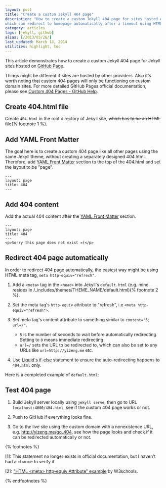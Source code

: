 ```yaml
---
layout: post
title: "Create a custom Jekyll 404 page"
description: "How to create a custom Jekyll 404 page for sites hosted on GitHub Pages,
which can redirect to homepage automatically after a timeout using HTML meta tag."
category: articles
tags: [jekyll, github]
alias: [/2013/05/26/]
last_updated: March 18, 2014
utilities: highlight, toc
---
```

This article demonstrates how to create a custom Jekyll 404 page
for Jekyll sites hosted on [GitHub Page][GitHub Page].

Things might be different if sites are hosted by other providers.
Also it's worth noting that custom 404 pages will only be functioning on custom domain sites.
For more detailed GitHub Pages official documentation,
please see [Custom 404 Pages - GitHub Help][Custom 404 Pages - GitHub Help].

<div id="toc"></div>

## <a id="create-404-file"></a>Create 404.html file
Create `404.html` in the root directory of Jekyll site,
<del>which has to be an HTML file</del>{% footnote 1 %}.

## <a id="add-front-matter"></a>Add YAML Front Matter
The goal here is to create a custom 404 page like all other pages
using the same Jekyll theme, without creating a separately designed 404.html.
Therefore, add [YAML Front Matter][YAML Front Matter] section to the top of the 404.html and set the layout to be "page".

	---
	layout: page
	title: 404
	---

## <a id="add-404-content"></a>Add 404 content
Add the actual 404 content after the [YAML Front Matter][YAML Front Matter] section.

	---
	layout: page
	title: 404
	---
	<p>Sorry this page does not exist =(</p>

## <a id="redirect-page"></a>Redirect 404 page automatically
In order to redirect 404 page automatically, the easiest way might be using HTML meta tag, `meta http-equiv="refresh"`.

1. Add a `<meta>` tag in the `<head>` into Jekyll's `default.html`
(e.g. mine resides in /_includes/themes/THEME_NAME/default.html){% footnote 2 %}.

2. Set the meta tag's `http-equiv` attribute to "refresh", i.e `<meta http-equiv="refresh">`.

3. Set meta tag's content attribute to something similar to `content="5; url=/"`.
	- `5` is the number of seconds to wait before automatically redirecting. Setting to `0` means immediate redirecting.
	- `url=/` sets the URL to be redirected to, which can also be set to any URLs like `url=http://yizeng.me` etc.

4. Use [Liquid's if-else][Liquid's if-else] statement to ensure
the auto-redirecting happens to `404.html` only.
<script src="https://gist.github.com/yizeng/a4f26459bc8795476ed4.js"></script>

Here is a completed example of `default.html`:
<script src="https://gist.github.com/yizeng/5428d29c3d5af224475b.js"></script>

## <a id="test-404-page"></a>Test 404 page

1. Build Jekyll server locally using `jekyll serve`,
then go to URL `localhost:4000/404.html`,
see if the custom 404 page works or not.

2. Push to GitHub if everything looks fine.

3. Go to the live site using the custom domain with a nonexistence URL,
e.g. http://yizeng.me/go_404,
see how the page looks and check if it can be redirected automatically or not.

[GitHub Page]: http://pages.github.com/
[Custom 404 Pages - GitHub Help]: https://help.github.com/articles/custom-404-pages
[YAML Front Matter]: http://jekyllrb.com/docs/frontmatter/
[Liquid's if-else]: http://wiki.shopify.com/Liquid#If_.2F_Else_.2F_Unless

{% footnotes %}
<p id="footnote-1">
    [1]: This statement no longer exists in official documentation, but I haven't had a chance to verify it.
</p>
<p id="footnote-2">
    [2]: <a href="http://www.w3schools.com/tags/att_meta_http_equiv.asp">"HTML &lt;meta&gt; http-equiv Attribute" example</a> by W3schools.
</p>
{% endfootnotes %}